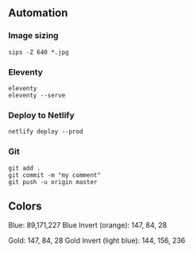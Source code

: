  ## Automation

 ### Image sizing

    sips -Z 640 *.jpg
 
 ### Eleventy
  
    eleventy
    eleventy --serve

### Deploy to Netlify
  
    netlify deploy --prod

### Git
    git add .
    git commit -m "my comment"
    git push -u origin master

 ## Colors

 Blue: 89,171,227
 Blue Invert (orange): 147, 84, 28

 Gold: 147, 84, 28
 Gold Invert (light blue): 144, 156, 236

